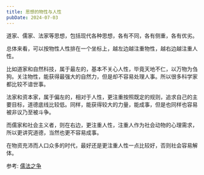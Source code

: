 ```yaml
---
title: 思想的物性与人性
pubDate: 2024-07-03
---
```


道家、儒家、法家等思想，包括现代各种思想，各有不同，各有侧重，各有优劣。

总体来看，可以按物性人性排在一个坐标上，越左边越注重物性，越右边越注重人性。

比如道家和自然科技，属于最左的，基本不关心人性，毕竟天地不仁，以万物为刍狗。关注物性，能获得最强大的自然力，但是却不容易处理人事。所以很多科学家都比较不谙世事。

法家和资本家，属于偏左的，相对于人性，更注重按照既定的规则，追求自己的主要目标，道德底线比较低。同样，能获得较大的力量，能成事，但是也同样也容易被非议乃至被斗争。

而儒家和社会主义者，则在右边，更注重人性，注重人作为社会动物的心理需求，所以更讲究道德，当然也更不容易成事。

在物资充沛而人口众多的时代，最好还是更注重人性一点比较好，否则社会容易解体。

参考: [儒法之争](https://www.bilibili.com/video/BV1is4y1P7g2/)

